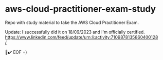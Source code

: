# aws-cloud-practitioner-exam-study

Repo with study material to take the AWS Cloud Practitioner Exam.

Update: I successfully did it on 18/09/2023 and I'm officially certified.
https://www.linkedin.com/feed/update/urn:li:activity:7109878135860400128/

📕✔️
EOF =)
